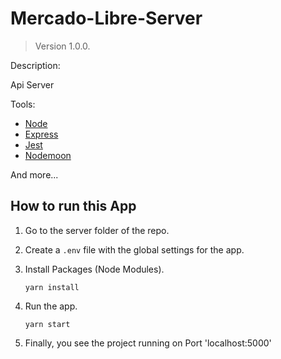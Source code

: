 # Mercado-Libre-Server

> Version 1.0.0.

Description:

Api Server

Tools:

- [Node](https://nodejs.org/en/about/)
- [Express](https://expressjs.com/)
- [Jest](https://jest.io/)
- [Nodemoon](https://www.npmjs.com/package/nodemon)

And more...

## How to run this App

1. Go to the server folder of the repo.
2. Create a `.env` file with the global settings for the app.
3. Install Packages (Node Modules).

   ```
   yarn install
   ```

4. Run the app.

   ```
   yarn start
   ```

5. Finally, you see the project running on Port 'localhost:5000'
